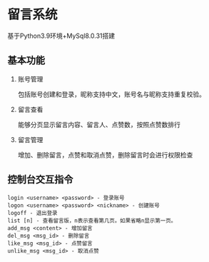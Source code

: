 # 留言系统
基于Python3.9环境+MySql8.0.31搭建
## 基本功能
1. 账号管理

    包括账号创建和登录，昵称支持中文，账号名与昵称支持重复校验。
2. 留言查看
    
    能够分页显示留言内容、留言人、点赞数，按照点赞数排行
3. 留言管理

    增加、删除留言，点赞和取消点赞，删除留言时会进行权限检查
## 控制台交互指令
```commandline
login <username> <password> - 登录账号
logon <username> <password> <nickname> - 创建账号
logoff - 退出登录
list [n] - 查看留言版，n表示查看第几页。如果省略n显示第一页。
add_msg <content> - 增加留言
del_msg <msg_id> - 删除留言
like_msg <msg_id> - 点赞留言
unlike_msg <msg_id> - 取消点赞
```